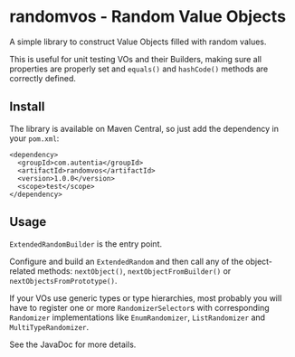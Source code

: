 # randomvos - Random Value Objects
A simple library to construct Value Objects filled with random values.

This is useful for unit testing VOs and their Builders, making sure all properties are properly set and `equals()` and `hashCode()` methods are correctly defined.

## Install
The library is available on Maven Central, so just add the dependency in your `pom.xml`:
```
<dependency>
  <groupId>com.autentia</groupId>
  <artifactId>randomvos</artifactId>
  <version>1.0.0</version>
  <scope>test</scope>
</dependency>
```

## Usage
`ExtendedRandomBuilder` is the entry point.

Configure and build an `ExtendedRandom` and then call any of the object-related methods: `nextObject()`, `nextObjectFromBuilder()` or `nextObjectsFromPrototype()`.

If your VOs use generic types or type hierarchies, most probably you will have to register one or more `RandomizerSelector`s with corresponding `Randomizer` implementations like `EnumRandomizer`, `ListRandomizer` and `MultiTypeRandomizer`.

See the JavaDoc for more details.
